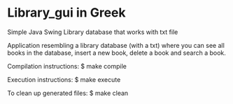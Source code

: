 # Library_gui in Greek
Simple Java Swing Library database that works with txt file


Application resembling a library database (with a txt) where you can see all books in the database, insert a new book, delete a book and search a book.


Compilation instructions: $ make compile

Execution instructions: $ make execute

To clean up generated files: $ make clean
